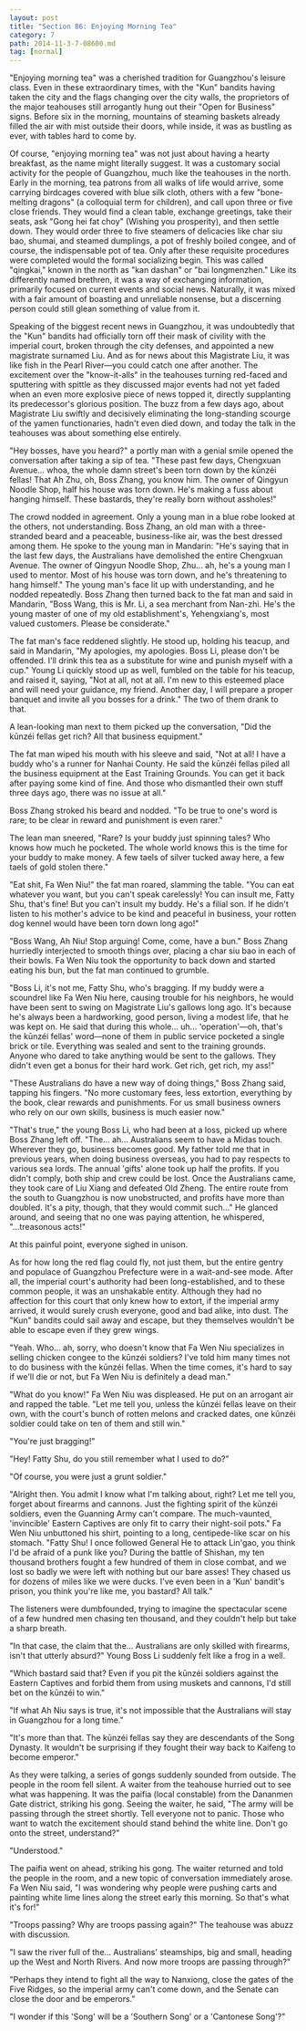 ```yaml
---
layout: post
title: "Section 86: Enjoying Morning Tea"
category: 7
path: 2014-11-3-7-08600.md
tag: [normal]
---
```


"Enjoying morning tea" was a cherished tradition for Guangzhou's leisure class. Even in these extraordinary times, with the "Kun" bandits having taken the city and the flags changing over the city walls, the proprietors of the major teahouses still arrogantly hung out their "Open for Business" signs. Before six in the morning, mountains of steaming baskets already filled the air with mist outside their doors, while inside, it was as bustling as ever, with tables hard to come by.

Of course, "enjoying morning tea" was not just about having a hearty breakfast, as the name might literally suggest. It was a customary social activity for the people of Guangzhou, much like the teahouses in the north. Early in the morning, tea patrons from all walks of life would arrive, some carrying birdcages covered with blue silk cloth, others with a few "bone-melting dragons" (a colloquial term for children), and call upon three or five close friends. They would find a clean table, exchange greetings, take their seats, ask "Gong hei fat choy" (Wishing you prosperity), and then settle down. They would order three to five steamers of delicacies like char siu bao, shumai, and steamed dumplings, a pot of freshly boiled congee, and of course, the indispensable pot of tea. Only after these requisite procedures were completed would the formal socializing begin. This was called "qingkai," known in the north as "kan dashan" or "bai longmenzhen." Like its differently named brethren, it was a way of exchanging information, primarily focused on current events and social news. Naturally, it was mixed with a fair amount of boasting and unreliable nonsense, but a discerning person could still glean something of value from it.

Speaking of the biggest recent news in Guangzhou, it was undoubtedly that the "Kun" bandits had officially torn off their mask of civility with the imperial court, broken through the city defenses, and appointed a new magistrate surnamed Liu. And as for news about this Magistrate Liu, it was like fish in the Pearl River—you could catch one after another. The excitement over the "know-it-alls" in the teahouses turning red-faced and sputtering with spittle as they discussed major events had not yet faded when an even more explosive piece of news topped it, directly supplanting its predecessor's glorious position. The buzz from a few days ago, about Magistrate Liu swiftly and decisively eliminating the long-standing scourge of the yamen functionaries, hadn't even died down, and today the talk in the teahouses was about something else entirely.

"Hey bosses, have you heard?" a portly man with a genial smile opened the conversation after taking a sip of tea. "These past few days, Chengxuan Avenue... whoa, the whole damn street's been torn down by the kūnzéi fellas! That Ah Zhu, oh, Boss Zhang, you know him. The owner of Qingyun Noodle Shop, half his house was torn down. He's making a fuss about hanging himself. These bastards, they're really born without assholes!"

The crowd nodded in agreement. Only a young man in a blue robe looked at the others, not understanding. Boss Zhang, an old man with a three-stranded beard and a peaceable, business-like air, was the best dressed among them. He spoke to the young man in Mandarin: "He's saying that in the last few days, the Australians have demolished the entire Chengxuan Avenue. The owner of Qingyun Noodle Shop, Zhu... ah, he's a young man I used to mentor. Most of his house was torn down, and he's threatening to hang himself." The young man's face lit up with understanding, and he nodded repeatedly. Boss Zhang then turned back to the fat man and said in Mandarin, "Boss Wang, this is Mr. Li, a sea merchant from Nan-zhi. He's the young master of one of my old establishment's, Yehengxiang's, most valued customers. Please be considerate."

The fat man's face reddened slightly. He stood up, holding his teacup, and said in Mandarin, "My apologies, my apologies. Boss Li, please don't be offended. I'll drink this tea as a substitute for wine and punish myself with a cup." Young Li quickly stood up as well, fumbled on the table for his teacup, and raised it, saying, "Not at all, not at all. I'm new to this esteemed place and will need your guidance, my friend. Another day, I will prepare a proper banquet and invite all you bosses for a drink." The two of them drank to that.

A lean-looking man next to them picked up the conversation, "Did the kūnzéi fellas get rich? All that business equipment."

The fat man wiped his mouth with his sleeve and said, "Not at all! I have a buddy who's a runner for Nanhai County. He said the kūnzéi fellas piled all the business equipment at the East Training Grounds. You can get it back after paying some kind of fine. And those who dismantled their own stuff three days ago, there was no issue at all."

Boss Zhang stroked his beard and nodded. "To be true to one's word is rare; to be clear in reward and punishment is even rarer."

The lean man sneered, "Rare? Is your buddy just spinning tales? Who knows how much he pocketed. The whole world knows this is the time for your buddy to make money. A few taels of silver tucked away here, a few taels of gold stolen there."

"Eat shit, Fa Wen Niu!" the fat man roared, slamming the table. "You can eat whatever you want, but you can't speak carelessly! You can insult me, Fatty Shu, that's fine! But you can't insult my buddy. He's a filial son. If he didn't listen to his mother's advice to be kind and peaceful in business, your rotten dog kennel would have been torn down long ago!"

"Boss Wang, Ah Niu! Stop arguing! Come, come, have a bun." Boss Zhang hurriedly interjected to smooth things over, placing a char siu bao in each of their bowls. Fa Wen Niu took the opportunity to back down and started eating his bun, but the fat man continued to grumble.

"Boss Li, it's not me, Fatty Shu, who's bragging. If my buddy were a scoundrel like Fa Wen Niu here, causing trouble for his neighbors, he would have been sent to swing on Magistrate Liu's gallows long ago. It's because he's always been a hardworking, good person, living a modest life, that he was kept on. He said that during this whole... uh... 'operation'—oh, that's the kūnzéi fellas' word—none of them in public service pocketed a single brick or tile. Everything was sealed and sent to the training grounds. Anyone who dared to take anything would be sent to the gallows. They didn't even get a bonus for their hard work. Get rich, get rich, my ass!"

"These Australians do have a new way of doing things," Boss Zhang said, tapping his fingers. "No more customary fees, less extortion, everything by the book, clear rewards and punishments. For us small business owners who rely on our own skills, business is much easier now."

"That's true," the young Boss Li, who had been at a loss, picked up where Boss Zhang left off. "The... ah... Australians seem to have a Midas touch. Wherever they go, business becomes good. My father told me that in previous years, when doing business overseas, you had to pay respects to various sea lords. The annual 'gifts' alone took up half the profits. If you didn't comply, both ship and crew could be lost. Once the Australians came, they took care of Liu Xiang and defeated Old Zheng. The entire route from the south to Guangzhou is now unobstructed, and profits have more than doubled. It's a pity, though, that they would commit such..." He glanced around, and seeing that no one was paying attention, he whispered, "...treasonous acts!"

At this painful point, everyone sighed in unison.

As for how long the red flag could fly, not just them, but the entire gentry and populace of Guangzhou Prefecture were in a wait-and-see mode. After all, the imperial court's authority had been long-established, and to these common people, it was an unshakable entity. Although they had no affection for this court that only knew how to extort, if the imperial army arrived, it would surely crush everyone, good and bad alike, into dust. The "Kun" bandits could sail away and escape, but they themselves wouldn't be able to escape even if they grew wings.

"Yeah. Who... ah, sorry, who doesn't know that Fa Wen Niu specializes in selling chicken congee to the kūnzéi soldiers? I've told him many times not to do business with the kūnzéi fellas. When the time comes, it's hard to say if we'll die or not, but Fa Wen Niu is definitely a dead man."

"What do you know!" Fa Wen Niu was displeased. He put on an arrogant air and rapped the table. "Let me tell you, unless the kūnzéi fellas leave on their own, with the court's bunch of rotten melons and cracked dates, one kūnzéi soldier could take on ten of them and still win."

"You're just bragging!"

"Hey! Fatty Shu, do you still remember what I used to do?"

"Of course, you were just a grunt soldier."

"Alright then. You admit I know what I'm talking about, right? Let me tell you, forget about firearms and cannons. Just the fighting spirit of the kūnzéi soldiers, even the Guanning Army can't compare. The much-vaunted, 'invincible' Eastern Captives are only fit to carry their night-soil pots." Fa Wen Niu unbuttoned his shirt, pointing to a long, centipede-like scar on his stomach. "Fatty Shu! I once followed General He to attack Lin'gao, you think I'd be afraid of a punk like you? During the battle of Shishan, my ten thousand brothers fought a few hundred of them in close combat, and we lost so badly we were left with nothing but our bare asses! They chased us for dozens of miles like we were ducks. I've even been in a 'Kun' bandit's prison, you think you're like me, you bastard? All talk."

The listeners were dumbfounded, trying to imagine the spectacular scene of a few hundred men chasing ten thousand, and they couldn't help but take a sharp breath.

"In that case, the claim that the... Australians are only skilled with firearms, isn't that utterly absurd?" Young Boss Li suddenly felt like a frog in a well.

"Which bastard said that? Even if you pit the kūnzéi soldiers against the Eastern Captives and forbid them from using muskets and cannons, I'd still bet on the kūnzéi to win."

"If what Ah Niu says is true, it's not impossible that the Australians will stay in Guangzhou for a long time."

"It's more than that. The kūnzéi fellas say they are descendants of the Song Dynasty. It wouldn't be surprising if they fought their way back to Kaifeng to become emperor."

As they were talking, a series of gongs suddenly sounded from outside. The people in the room fell silent. A waiter from the teahouse hurried out to see what was happening. It was the paifia (local constable) from the Dananmen Gate district, striking his gong. Seeing the waiter, he said, "The army will be passing through the street shortly. Tell everyone not to panic. Those who want to watch the excitement should stand behind the white line. Don't go onto the street, understand?"

"Understood."

The paifia went on ahead, striking his gong. The waiter returned and told the people in the room, and a new topic of conversation immediately arose. Fa Wen Niu said, "I was wondering why people were pushing carts and painting white lime lines along the street early this morning. So that's what it's for!"

"Troops passing? Why are troops passing again?" The teahouse was abuzz with discussion.

"I saw the river full of the... Australians' steamships, big and small, heading up the West and North Rivers. And now more troops are passing through?"

"Perhaps they intend to fight all the way to Nanxiong, close the gates of the Five Ridges, so the imperial army can't come down, and the Senate can close the door and be emperors."

"I wonder if this 'Song' will be a 'Southern Song' or a 'Cantonese Song'?"